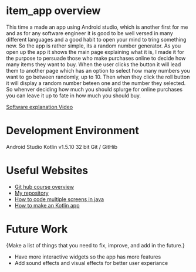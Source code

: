 # item_app overview
This time a made an app using Android studio, which is another first for me and as for any software engineer it is good to be well versed in many different languages and
a good habit to open your mind to tring something new. So the app is rather simple, its a random number generator. As you open up the app it shows the main page explaining what it is, I made it for the purpose to persuade those who make purchases online to decide how many items they want to buy. When the user clicks the button it will lead them to another page which has an option to select how many numbers you want to go between randomly, up to 10. Then when they click the roll button it will display a random number beteen one and the number they selected. So whenver deciding how much you should splurge for online purchases you can leave it up to fate in how much you should buy.



[Software explanation Video](https://youtu.be/chFeUoGja84)


# Development Environment
Android Studio
Kotlin v1.5.10 32 bit
Git / GitHib

# Useful Websites

* [Git hub course overview](https://byui-cse.github.io/cse310-course/lesson01/01-prove.html)
* [My repository](https://github.com/ghostrider86/sudoku_game/edit/main/README.md)
* [How to code multiple screens in java](https://www.youtube.com/watch?v=bgIUdb-7Rqo)
* [How to make an Kotlin app](https://www.youtube.com/watch?v=QQa6Pt9AtRE)


# Future Work

{Make a list of things that you need to fix, improve, and add in the future.}
* Have more interactive widgets so the app has more features
* Add sound effects and visual effects for better user experiance
